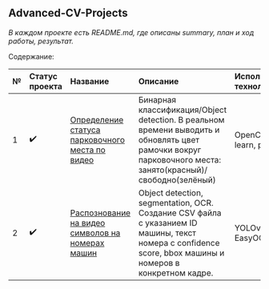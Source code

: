 ## Advanced-CV-Projects

*В каждом проекте есть README.md, где описаны summary, план и ход работы, результат.*

Содержание:

| № |Статус проекта | Название | Описание  | Использованные технологии |
| :-| :------------ |:---------| :---------| :-------------------------|
| 1 |:heavy_check_mark:| [Определение статуса парковочного места по видео](https://github.com/Vdol22/Advanced-CV-Projects/tree/main/Parking%20slot%20detection) | Бинарная классификация/Object detection. В реальном времени выводить и обновлять цвет рамочки вокруг парковочного места: занято(красный)/свободно(зелёный) | OpenCV, Scikit-learn, pickle |
| 2 |:heavy_check_mark:| [Распознование на видео символов на номерах машин](https://github.com/Vdol22/Advanced-CV-Projects/tree/main/Car%20number%20plates%20recognition%20with%20OCR) | Object detection, segmentation, OCR. Создание CSV файла с указанием ID машины, текст номера с confidence score, bbox машины и номеров в конкретном кадре. | YOLOv8, OpenCV, EasyOCR, sort |


